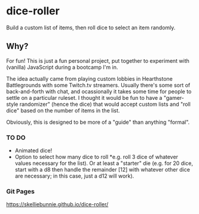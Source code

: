 # dice-roller
Build a custom list of items, then roll dice to select an item randomly.

## Why?
For fun! This is just a fun personal project, put together to experiment with (vanilla) JavaScript during a bootcamp I'm in.

The idea actually came from playing custom lobbies in Hearthstone Battlegrounds with some Twitch.tv streamers. Usually there's some sort of back-and-forth with chat, and ocassionally it takes some time for people to settle on a particular ruleset. I thought it would be fun to have a "gamer-style randomizer" (hence the dice) that would accept custom lists and "roll dice" based on the number of items in the list. 

Obviously, this is designed to be more of a "guide" than anything "formal".

### TO DO
* Animated dice!
* Option to select how many dice to roll *e.g. roll 3 dice of whatever values necessary for the list). Or at least a "starter" die (e.g. for 20 dice, start with a d8 then handle the remainder [12] with whatever other dice are necessary; in this case, just a d12 will work).

### Git Pages
https://skelliebunnie.github.io/dice-roller/
